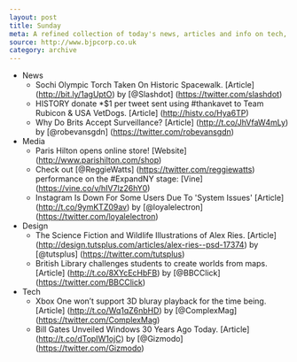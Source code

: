 ```yaml
---
layout: post
title: Sunday
meta: A refined collection of today's news, articles and info on tech, web and design.
source: http://www.bjpcorp.co.uk
category: archive
---
```


- News
	- Sochi Olympic Torch Taken On Historic Spacewalk. [Article] (http://bit.ly/1agUptO) by [@Slashdot] (https://twitter.com/slashdot)
	- HISTORY donate *$1 per tweet sent using #thankavet to Team Rubicon & USA VetDogs. [Article] (http://histv.co/Hya6TP)
	- Why Do Brits Accept Surveillance? [Article] (http://t.co/JhVfaW4mLy) by [@robevansgdn] (https://twitter.com/robevansgdn)
- Media
	- Paris Hilton opens online store! [Website] (http://www.parishilton.com/shop)
	- Check out [@ReggieWatts] (https://twitter.com/reggiewatts) performance on the #ExpandNY stage: [Vine] (https://vine.co/v/hIV7lz26hY0)
	- Instagram Is Down For Some Users Due To 'System Issues' [Article] (http://t.co/9ymKTZ09av) by [@loyalelectron] (https://twitter.com/loyalelectron)
- Design	
	- The Science Fiction and Wildlife Illustrations of Alex Ries. [Article] (http://design.tutsplus.com/articles/alex-ries--psd-17374) by [@tutsplus] (https://twitter.com/tutsplus)
	- British Library challenges students to create worlds from maps. [Article] (http://t.co/8XYcEcHbFB) by [@BBCClick] (https://twitter.com/BBCClick)
- Tech
	- Xbox One won’t support 3D bluray playback for the time being. [Article] (http://t.co/Wq1qZ6nbHD) by [@ComplexMag] (https://twitter.com/ComplexMag)
	- Bill Gates Unveiled Windows 30 Years Ago Today. [Article] (http://t.co/dTopIW1ojC) by [@Gizmodo] (https://twitter.com/Gizmodo)	